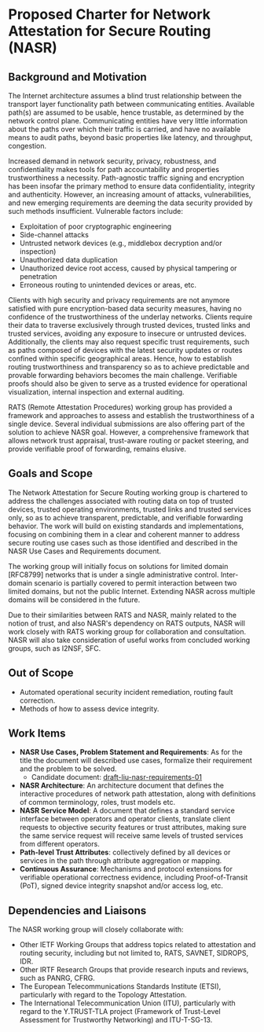 # Proposed Charter for Network Attestation for Secure Routing (NASR)

## Background and Motivation

The Internet architecture assumes a blind trust relationship between the transport layer functionality path between communicating entities. Available path(s) are assumed to be usable, hence trustable, as determined by the network control plane. Communicating entities have very little information about the paths over which their traffic is carried, and have no available means to audit paths, beyond basic properties like latency, and throughput, congestion.

Increased demand in network security, privacy, robustness, and confidentiality makes tools for path accountability and properties trustworthiness a necessity.
Path-agnostic traffic signing and encryption has been insofar the primary method to ensure data confidentiality, integrity and authenticity. However, an increasing amount of attacks, vulnerabilities, and new emerging requirements are deeming the data security provided by such methods insufficient. Vulnerable factors include:

* Exploitation of poor cryptographic engineering
* Side-channel attacks
* Untrusted network devices (e.g., middlebox decryption and/or inspection)
* Unauthorized data duplication
* Unauthorized device root access, caused by physical tampering or penetration
* Erroneous routing to unintended devices or areas, etc.


Clients with high security and privacy requirements are not anymore satisfied with pure encryption-based data security measures, having no confidence of the trustworthiness of the underlay networks. Clients require their data to traverse exclusively through trusted devices, trusted links and trusted services, avoiding any exposure to insecure or untrusted devices. Additionally, the clients may also request specific trust requirements, such as paths composed of devices with the latest security updates or routes confined within specific geographical areas. Hence, how to establish routing trustworthiness and transparency so as to achieve predictable and provable forwarding behaviors becomes the main challenge. Verifiable proofs should also be given to serve as a trusted evidence for operational visualization, internal inspection and external auditing. 

RATS (Remote Attestation Procedures) working group has provided a framework and approaches to assess and establish the trustworthiness of a single device. Several individual submissions are also offering part of the solution to achieve NASR goal. However, a comprehensive framework that allows network trust appraisal, trust-aware routing or packet steering, and provide verifiable proof of forwarding, remains elusive. 

## Goals and Scope

The Network Attestation for Secure Routing working group is chartered to address the challenges associated with routing data on top of trusted devices, trusted operating environments, trusted links and trusted services only, so as to achieve transparent, predictable, and verifiable forwarding behavior. The work will build on existing standards and implementations, focusing on combining them in a clear and coherent manner to address secure routing use cases such as those identified and described in the NASR Use Cases and Requirements document.

The working group will initially focus on solutions for limited domain [RFC8799] networks that is under a single administrative control. Inter-domain scenario is partially covered to permit interaction between two limited domains, but not the public Internet. Extending NASR across multiple domains will be considered in the future. 

Due to their similarities between RATS and NASR, mainly related to the notion of trust, and also NASR's dependency on RATS outputs, NASR will work closely with RATS working group for collaboration and consultation.  NASR will also take consideration of useful works from concluded working groups, such as I2NSF, SFC. 

## Out of Scope

- Automated operational security incident remediation, routing fault correction.
- Methods of how to assess device integrity. 

## Work Items

- **NASR Use Cases, Problem Statement and Requirements**: As for the title the document will described use cases, formalize their requirement and the problem to be solved. 
    - Candidate document: [draft-liu-nasr-requirements-01](https://datatracker.ietf.org/doc/draft-liu-nasr-requirements/)
- **NASR Architecture**: An architecture document that defines the interactive procedures of network path attestation, along with definitions of common terminology, roles, trust models etc. 
- **NASR Service Model**: A document that defines a standard service interface between operators and operator clients, translate client requests to objective security features or trust attributes, making sure the same service request will receive same levels of trusted services from different operators. 
- **Path-level Trust Attributes**: collectively defined by all devices or services in the path through attribute aggregation or mapping.
- **Continuous Assurance**: Mechanisms and protocol extensions for verifiable operational correctness evidence, including Proof-of-Transit (PoT), signed device integrity snapshot and/or access log, etc. 

## Dependencies and Liaisons 

The NASR working group will closely collaborate with: 

- Other IETF Working Groups that address topics related to attestation and routing security, including but not limited to, RATS, SAVNET, SIDROPS, IDR.
- Other IRTF Research Groups that provide research inputs and reviews, such as PANRG, CFRG. 
- The European Telecommunications Standards Institute (ETSI), particularly with regard to the Topology Attestation.
- The International Telecommunication Union (ITU), particularly with regard to the Y.TRUST-TLA project (Framework of Trust-Level Assessment for Trustworthy Networking) and ITU-T-SG-13. 

